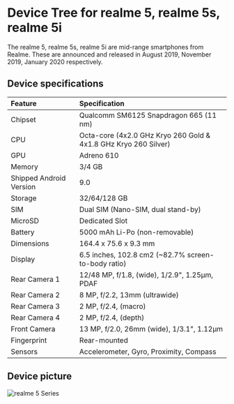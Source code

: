 # Device Tree for realme 5, realme 5s, realme 5i

The realme 5, realme 5s, realme 5i are mid-range smartphones from Realme. These are announced and released in August 2019, November 2019, January 2020 respectively.

## Device specifications

| Feature                 | Specification                                                   |
| :---------------------- | :---------------------------------------------------------------|
| Chipset                 | Qualcomm SM6125 Snapdragon 665 (11 nm)                          |
| CPU                     | Octa-core (4x2.0 GHz Kryo 260 Gold & 4x1.8 GHz Kryo 260 Silver) |
| GPU                     | Adreno 610                                                      |
| Memory                  | 3/4 GB                                                          |
| Shipped Android Version | 9.0                                                             |
| Storage                 | 32/64/128 GB                                                    |
| SIM                     | Dual SIM (Nano-SIM, dual stand-by)                              |
| MicroSD                 | Dedicated Slot                                                  |
| Battery                 | 5000 mAh Li-Po (non-removable)                                  |
| Dimensions              | 164.4 x 75.6 x 9.3 mm                                           |
| Display                 | 6.5 inches, 102.8 cm2 (~82.7% screen-to-body ratio)             |
| Rear Camera 1           | 12/48 MP, f/1.8, (wide), 1/2.9", 1.25µm, PDAF                   |
| Rear Camera 2           | 8 MP, f/2.2, 13mm (ultrawide)                                   |
| Rear Camera 3           | 2 MP, f/2.4, (macro)                                            |
| Rear Camera 4           | 2 MP, f/2.4, (depth)                                            |
| Front Camera            | 13 MP, f/2.0, 26mm (wide), 1/3.1", 1.12µm                       |
| Fingerprint             | Rear-mounted                                                    |
| Sensors                 | Accelerometer, Gyro, Proximity, Compass                         |

## Device picture

![realme 5 Series](https://fdn2.gsmarena.com/vv/pics/realme/realme-5-rmx1911-2.jpg)
